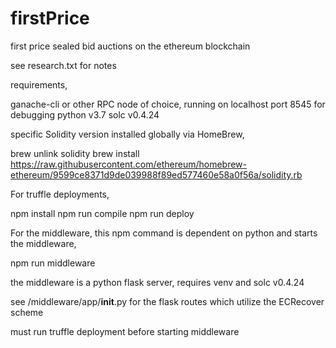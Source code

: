 # firstPrice
first price sealed bid auctions on the ethereum blockchain

see research.txt for notes

requirements,

ganache-cli or other RPC node of choice, running on localhost port 8545 for debugging
python v3.7
solc v0.4.24

specific Solidity version installed globally via HomeBrew,

brew unlink solidity
brew install https://raw.githubusercontent.com/ethereum/homebrew-ethereum/9599ce8371d9de039988f89ed577460e58a0f56a/solidity.rb

For truffle deployments,

npm install
npm run compile
npm run deploy

For the middleware, this npm command is dependent on python and starts the middleware,

npm run middleware

the middleware is a python flask server, requires venv and solc v0.4.24

see /middleware/app/__init__.py for the flask routes which utilize the ECRecover scheme

must run truffle deployment before starting middleware
